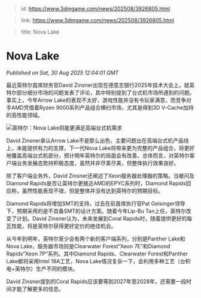 > id: https://www.3dmgame.com/news/202508/3926805.html

> link: https://www.3dmgame.com/news/202508/3926805.html

> title: Nova Lake

# Nova Lake
_Published on Sat, 30 Aug 2025 12:04:01 GMT_

最近英特尔首席财务官David Zinsner出现在德意志银行2025年技术大会上，就英特尔部分细分市场的问题发表了评论，其中特别提到了台式机市场所遇到的问题。事实上，今年Arrow Lake的表现不太好，游戏性能并没有令玩家满意，而竞争对手AMD凭借着Ryzen 9000系列产品组合横扫市场，尤其是得到3D V-Cache加持的高性能领域。

![英特尔：Nova Lake将能更满足高端台式机需求](https://img.3dmgame.com/uploads/images/news/20250830/1756555249_902647_jpg_r.jpg)

David Zinsner承认Arrow Lake不是那么出色，主要问题出在高端台式机产品线上，未能提供有力的支撑，下一代Nova Lake将带来更为完整的产品组合，将更好地覆盖高端台式机部分，预计明年英特尔的局面会有改善。总体而言，对英特尔客户端业务发展态势持积极态度，虽然并非尽善尽美，但整体执行效果良好。

除了客户端业务外，David Zinsner还阐述了Xeon服务器处理器的策略。当被问及Diamond Rapids是否让英特尔更接近AMD的EPYC系列时，Diamond Rapids回应称，虽然性能表现不错，但是整体并没有达到英特尔的预期目标。

Diamond Rapids将增加SMT的支持，过去在前首席执行官Pat Gelsinger领导下，预期采用的是不具备SMT的设计方案。随着今年Lip-Bu Tan上任，英特尔改变了计划。David Zinsner认为，未来发展到Coral Rapids时，随着提供更好的每瓦性能，将是英特尔获得更好定价的绝佳机会。

从今年到明年，英特尔至少会有两个新的客户端系列，分别是Panther Lake和Nova Lake，服务器市场则是Clearwater Forest“Xeon 7E”和Diamond Rapids“Xeon 7P”系列。其中Diamond Rapids、Clearwater Forest和Panther Lake都将采用Intel 18A工艺，Nova Lake情况复杂一下，会利用多种工艺（台积电+英特尔）生产不同的模块。

David Zinsner提到的Coral Rapids应该要等到2027年至2028年，还需要一段时间才能了解更多的信息。
